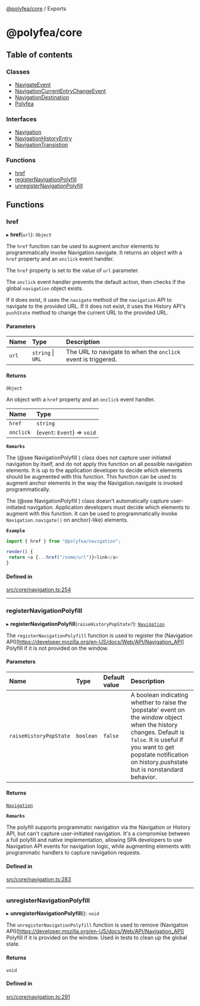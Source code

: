 [@polyfea/core](README.md) / Exports

# @polyfea/core

## Table of contents

### Classes

- [NavigateEvent](classes/NavigateEvent.md)
- [NavigationCurrentEntryChangeEvent](classes/NavigationCurrentEntryChangeEvent.md)
- [NavigationDestination](classes/NavigationDestination.md)
- [Polyfea](classes/Polyfea.md)

### Interfaces

- [Navigation](interfaces/Navigation.md)
- [NavigationHistoryEntry](interfaces/NavigationHistoryEntry.md)
- [NavigationTransistion](interfaces/NavigationTransistion.md)

### Functions

- [href](modules.md#href)
- [registerNavigationPolyfill](modules.md#registernavigationpolyfill)
- [unregisterNavigationPolyfill](modules.md#unregisternavigationpolyfill)

## Functions

### href

▸ **href**(`url`): `Object`

The `href` function can be used to augment anchor elements to programmatically invoke Navigation.navigate.
It returns an object with a `href` property and an `onclick` event handler.

The `href` property is set to the value of `url` parameter.

The `onclick` event handler prevents the default action, then checks if the global `navigation` object exists.

If it does exist, it uses the `navigate` method of the `navigation` API to navigate to the provided URL.
If it does not exist, it uses the History API's `pushState` method to change the current URL to the provided URL.

#### Parameters

| Name | Type | Description |
| :------ | :------ | :------ |
| `url` | `string` \| `URL` | The URL to navigate to when the `onclick` event is triggered. |

#### Returns

`Object`

An object with a `href` property and an `onclick` event handler.

| Name | Type |
| :------ | :------ |
| `href` | `string` |
| `onclick` | (`event`: `Event`) => `void` |

**`Remarks`**

The (@see NavigationPolyfill ) class does not capture user initiated navigation by itself, and do not apply this function
 on all possible navigation elements. It is up to the application developer to decide which elements should be augmented with this function.
This function can be used to augment anchor elements in the way the Navigation.navigate is invoked programmatically.

The (@see NavigationPolyfill ) class doesn't automatically capture user-initiated navigation. Application developers must decide 
which elements to augment with this function. It can be used to programmatically invoke `Navigation.navigate()` on anchor(-like) elements.

**`Example`**

```typescript
import { href } from "@polyfea/navigation";

render() { 
 return <a {...href("/some/url")}>link</a>
}
```

#### Defined in

[src/core/navigation.ts:254](https://github.com/polyfea/core/blob/main/src/core/navigation.ts#L254)

___

### registerNavigationPolyfill

▸ **registerNavigationPolyfill**(`raiseHistoryPopState?`): [`Navigation`](interfaces/Navigation.md)

The `registerNavigationPolyfill` function is used to register the (Navigation API)[https://developer.mozilla.org/en-US/docs/Web/API/Navigation_API] Polyfill 
if it is not provided on the window.

#### Parameters

| Name | Type | Default value | Description |
| :------ | :------ | :------ | :------ |
| `raiseHistoryPopState` | `boolean` | `false` | A boolean indicating whether to raise the 'popstate' event on the window object when the history changes. Default is `false`. It is useful if you want to get popstate notification on history.pushstate but is nonstandard behavior. |

#### Returns

[`Navigation`](interfaces/Navigation.md)

**`Remarks`**

The polyfill supports programmatic navigation via the Navigation or History API, but can't capture user-initiated navigation. It's a compromise between 
a full polyfill and native implementation, allowing SPA developers to use Navigation API events for navigation logic, while augmenting elements with 
programmatic handlers to capture navigation requests.

#### Defined in

[src/core/navigation.ts:283](https://github.com/polyfea/core/blob/main/src/core/navigation.ts#L283)

___

### unregisterNavigationPolyfill

▸ **unregisterNavigationPolyfill**(): `void`

The `unregisterNavigationPolyfill` function is used to remove  (Navigation API)[https://developer.mozilla.org/en-US/docs/Web/API/Navigation_API] Polyfill 
if it is provided on the window. Used in tests to clean up the global state.

#### Returns

`void`

#### Defined in

[src/core/navigation.ts:291](https://github.com/polyfea/core/blob/main/src/core/navigation.ts#L291)
